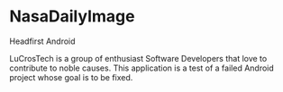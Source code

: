 NasaDailyImage
==============

Headfirst Android

LuCrosTech is a group of enthusiast Software Developers that love to contribute to noble causes.
This application is a test of a failed Android project whose goal is to be fixed.
